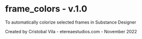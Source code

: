 # frame_colors - v.1.0

To automatically colorize selected frames in Substance Designer

Created by Cristobal Vila - etereaestudios.com - November 2022
